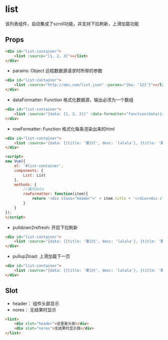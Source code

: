 list
===========
该列表组件，自动集成了scroll功能，并支持下拉刷新，上滑加载功能

## Props

```html
<div id="list-container">
    <list :source="[1, 2, 3]"></list>
</div>
```

* params: Object 远程数据源请求时所带的参数

```html
<div id="list-container">
    <list :source="http://abc.com/list.json" :params="{kw: '123'}"></list>
</div>
```

* dataFormatter: Function 格式化数据源，输出必须为一个数组

```html
<div id="list-container">
    <list :source="{data: [1, 2, 3]}" :data-formatter="function(data){return data.data;}"></list>
</div>
```

* rowFormatter: Function 格式化每条渲染出来的html

```html
<div id="list-container">
    <list :source="{data: [{title: '第1行', desc: 'lalala'}, {title: '第2行', desc: 'lalala'}]}" :data-formatter="function(data){return data.data;}" :row-formatter="rowFormatter"></list>
</div>

<script>
new Vue({
    el: '#list-container',
    components: {
        List: List
    },
    methods: {
        //遍历data
        rowFormatter: function(item){
            return '<div class="header">' + item.title + '</div><div class="contente">' + item.desc + '</div>';
        }
    }
});
</script>
```

* pulldown2refresh: 开启下拉刷新

```html
<div id="list-container">
    <list :source="{data: [{title: '第1行', desc: 'lalala'}, {title: '第2行', desc: 'lalala'}]}" :data-formatter="function(data){return data.data;}" :row-formatter="rowFormatter" :pulldown2refresh="true"></list>
</div>
```

* pullup2load: 上滑加载下一页

```html
<div id="list-container">
    <list :source="{data: [{title: '第1行', desc: 'lalala'}, {title: '第2行', desc: 'lalala'}]}" :data-formatter="function(data){return data.data;}" :row-formatter="rowFormatter" :pullup2load="true"></list>
</div>
```

## Slot

* header： 组件头部显示
* nores： 无结果时显示

```html
<list>
    <div slot="header">这里是头部</div>
    <div slot="nores">无结果时显示我</div>
</list>
```